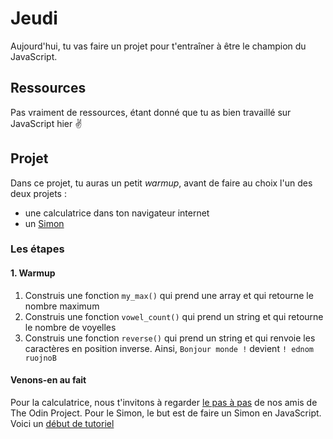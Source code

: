 # Jeudi
Aujourd'hui, tu vas faire un projet pour t'entraîner à être le champion du JavaScript.

## Ressources
Pas vraiment de ressources, étant donné que tu as bien travaillé sur JavaScript hier ✌️

## Projet
Dans ce projet, tu auras un petit _warmup_, avant de faire au choix l'un des deux projets :

- une calculatrice dans ton navigateur internet
- un [Simon](https://fr.wikipedia.org/wiki/Simon_%28jeu%29)

### Les étapes
#### 1. Warmup

1. Construis une fonction `my_max()` qui prend une array et qui retourne le nombre maximum
2. Construis une fonction `vowel_count()` qui prend un string et qui retourne le nombre de voyelles
3. Construis une fonction `reverse()` qui prend un string et qui renvoie les caractères en position inverse. Ainsi, `Bonjour monde !` devient `! ednom ruojnoB`

#### Venons-en au fait
Pour la calculatrice, nous t'invitons à regarder [le pas à pas](https://www.theodinproject.com/courses/javascript-and-jquery/lessons/on-screen-calculator) de nos amis de The Odin Project.
Pour le Simon, le but est de faire un Simon en JavaScript. Voici un [début de tutoriel](https://codeplanet.io/building-simon-says-javascript/)